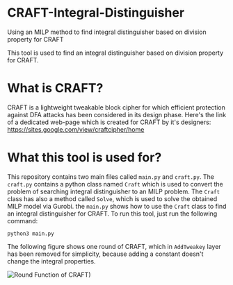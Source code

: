 # CRAFT-Integral-Distinguisher
Using an MILP method to find integral distinguisher based on division property for CRAFT

This tool is used to find an integral distinguisher based on division property for CRAFT. 

# What is CRAFT?
CRAFT is a lightweight tweakable block cipher for which efficient protection against DFA attacks has been considered in its design phase. Here's the link of a dedicated web-page which 
is created for CRAFT by it's designers: 
https://sites.google.com/view/craftcipher/home

# What this tool is used for?
This repository contains two main files called `main.py` and `craft.py`. The `craft.py` contains a python class named `Craft` which is used to convert the problem 
of searching integral distinguisher to an MILP problem. The `Craft` class has also a method called `Solve`, which is used to solve the obtained MILP model via Gurobi. 
the `main.py` shows how to use the `Craft` class to find an integral distinguisher for CRAFT. To run this tool, just run the following command: 

    python3 main.py

The following figure shows one round of CRAFT, which in `AddTweakey` layer has been removed for simplicity, because adding a constant doesn't change the integral properties.


![Round Function of CRAFT)](https://github.com/hadipourh/CRAFT-Integral-Distinguisher/blob/master/Images/CRAFT-Round-Function.svg)


